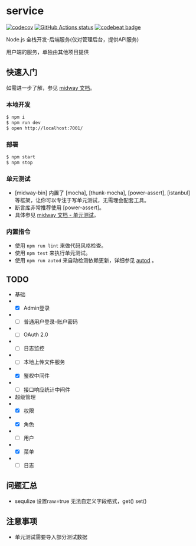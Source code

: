 # service

[![codecov](https://codecov.io/gh/fsd-nodejs/service/branch/master/graph/badge.svg)](https://codecov.io/gh/fsd-nodejs/service)
[![GitHub Actions status](https://github.com/fsd-nodejs/service/workflows/Node.js%20CI/badge.svg)](https://github.com/fsd-nodejs/service)
[![codebeat badge](https://codebeat.co/badges/8b640045-39b8-403e-9c47-605b08df53af)](https://codebeat.co/projects/github-com-fsd-nodejs-service-master)

Node.js 全栈开发-后端服务(仅对管理后台，提供API服务)

用户端的服务，单独由其他项目提供

## 快速入门

<!-- 在此次添加使用文档 -->

如需进一步了解，参见 [midway 文档][midway]。

### 本地开发

```bash
$ npm i
$ npm run dev
$ open http://localhost:7001/
```

### 部署

```bash
$ npm start
$ npm stop
```

### 单元测试

- [midway-bin] 内置了 [mocha], [thunk-mocha], [power-assert], [istanbul] 等框架，让你可以专注于写单元测试，无需理会配套工具。
- 断言库非常推荐使用 [power-assert]。
- 具体参见 [midway 文档 - 单元测试](https://eggjs.org/zh-cn/core/unittest)。

### 内置指令

- 使用 `npm run lint` 来做代码风格检查。
- 使用 `npm test` 来执行单元测试。
- 使用 `npm run autod` 来自动检测依赖更新，详细参见 [autod](https://www.npmjs.com/package/autod) 。


[midway]: https://midwayjs.org

## TODO

- 基础
- - [x] Admin登录
- - [ ] 普通用户登录-账户密码
- - [ ] OAuth 2.0
- - [ ] 日志监控
- - [ ] 本地上传文件服务
- - [x] 鉴权中间件
- - [ ] 接口响应统计中间件

- 超级管理
- - [x] 权限
- - [x] 角色
- - [ ] 用户
- - [x] 菜单
- - [ ] 日志

## 问题汇总
- sequlize  设置raw=true 无法自定义字段格式，get() set()

## 注意事项
- 单元测试需要导入部分测试数据
